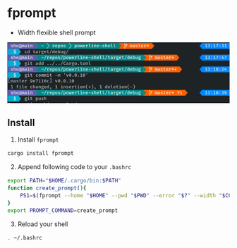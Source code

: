 # fprompt

- Width flexible shell prompt

![](image.png)

## Install

1. Install `fprompt`

```sh
cargo install fprompt
```

2. Append following code to your `.bashrc`

```sh
export PATH="$HOME/.cargo/bin:$PATH"
function create_prompt(){
    PS1=$(fprompt --home "$HOME" --pwd "$PWD" --error "$?" --width "$COLUMNS" --user "$USER" --host "$HOSTNAME")
}
export PROMPT_COMMAND=create_prompt
```

3. Reload your shell

```sh
. ~/.bashrc
```
